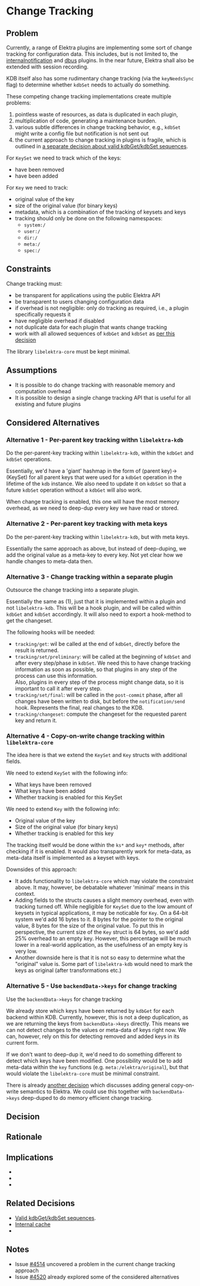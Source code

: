 # Change Tracking

## Problem

Currently, a range of Elektra plugins are implementing some sort of change tracking for configuration data.
This includes, but is not limited to, the [internalnotification](/src/plugins/internalnotification/README.md) and [dbus](/src/plugins/dbus/README.md) plugins.
In the near future, Elektra shall also be extended with session recording.

KDB itself also has some rudimentary change tracking (via the `keyNeedsSync` flag) to determine whether `kdbSet` needs to actually do something.

These competing change tracking implementations create multiple problems:

1. pointless waste of resources, as data is duplicated in each plugin,
2. multiplication of code, generating a maintenance burden.
3. various subtle differences in change tracking behavior, e.g., `kdbSet` might write a config file but notification is not sent out
4. the current approach to change tracking in plugins is fragile, which is outlined in [a separate decision about valid kdbGet/kdbSet sequences](https://github.com/ElektraInitiative/libelektra/pull/4574).

For `KeySet` we need to track which of the keys:

- have been removed
- have been added

For `Key` we need to track:

- original value of the key
- size of the original value (for binary keys)
- metadata, which is a combination of the tracking of keysets and keys
- tracking should only be done on the following namespaces:
  - `system:/`
  - `user:/`
  - `dir:/`
  - `meta:/`
  - `spec:/`

## Constraints

Change tracking must:

- be transparent for applications using the public Elektra API
- be transparent to users changing configuration data
- if overhead is not negligible: only do tracking as required, i.e., a plugin specifically requests it
- have negligible overhead if disabled
- not duplicate data for each plugin that wants change tracking
- work with all allowed sequences of `kdbGet` and `kdbSet` as [per this decision](https://github.com/ElektraInitiative/libelektra/pull/4574)

The library `libelektra-core` must be kept minimal.

## Assumptions

- It is possible to do change tracking with reasonable memory and computation overhead
- It is possible to design a single change tracking API that is useful
  for all existing and future plugins

## Considered Alternatives

### Alternative 1 - Per-parent key tracking withn `libelektra-kdb`

Do the per-parent-key tracking within `libelektra-kdb`, within the `kdbGet` and `kdbSet` operations.

Essentially, we'd have a 'giant' hashmap in the form of (parent key)->(KeySet) for all parent keys that were used for a `kdbGet` operation in the lifetime of the `kdb` instance.
We also need to update it on `kdbSet` so that a future `kdbSet` operation without a `kdbGet` will also work.

When change tracking is enabled, this one will have the most memory overhead, as we need to deep-dup every key we have read or stored.

### Alternative 2 - Per-parent key tracking with meta keys

Do the per-parent-key tracking within `libelektra-kdb`, but with meta keys.

Essentially the same approach as above, but instead of deep-duping, we add the original value
as a meta-key to every key. Not yet clear how we handle changes to meta-data then.

### Alternative 3 - Change tracking within a separate plugin

Outsource the change tracking into a separate plugin.

Essentially the same as (1), just that it is implemented within a plugin and not `libelektra-kdb`.
This will be a hook plugin, and will be called within `kdbGet` and `kdbSet` accordingly.
It will also need to export a hook-method to get the changeset.

The following hooks will be needed:

- `tracking/get`: wil be called at the end of `kdbGet`, directly before the result is returned.
- `tracking/set/preliminary`: will be called at the beginning of `kdbSet` and after every step/phase in `kdbSet`.
  We need this to have change tracking information as soon as possible, so that plugins in any step of the process can use this information.  
   Also, plugins in every step of the process might change data, so it is important to call it after every step.
- `tracking/set/final`: will be called in the `post-commit` phase, after all changes have been written to disk, but before the `notification/send` hook.
  Represents the final, real changes to the KDB.
- `tracking/changeset`: compute the changeset for the requested parent key and return it.

### Alternative 4 - Copy-on-write change tracking within `libelektra-core`

The idea here is that we extend the `KeySet` and `Key` structs with additional fields.

We need to extend `KeySet` with the following info:

- What keys have been removed
- What keys have been added
- Whether tracking is enabled for this KeySet

We need to extend `Key` with the following info:

- Original value of the key
- Size of the original value (for binary keys)
- Whether tracking is enabled for this key

The tracking itself would be done within the `ks*` and `key*` methods, after checking if it is enabled.
It would also transparently work for meta-data, as meta-data itself is implemented as a keyset with keys.

Downsides of this approach:

- It adds functionality to `libelektra-core` which may violate the constraint above.
  It may, however, be debatable whatever 'minimal' means in this context.
- Adding fields to the structs causes a slight memory overhead, even with tracking turned off.
  While negligible for `KeySet` due to the low amount of keysets in typical applications, it may be noticable for `Key`.
  On a 64-bit system we'd add 16 bytes to it.
  8 bytes for the pointer to the original value, 8 bytes for the size of the original value.
  To put this in perspective, the current size of the `Key` struct is 64 bytes, so we'd add 25% overhead to an empty key.
  However, this percentage will be much lower in a real-world application, as the usefulness of an empty key is very low.
- Another downside here is that it is not so easy to determine what the "original" value is.
  Some part of `libelektra-kdb` would need to mark the keys as original (after transformations etc.)

### Alternative 5 - Use `backendData->keys` for change tracking

Use the `backendData->keys` for change tracking

We already store which keys have been returned by `kdbGet` for each backend within KDB.
Currently, however, this is not a deep duplication, as we are returning the keys from `backendData->keys` directly.
This means we can not detect changes to the values or meta-data of keys right now.
We can, however, rely on this for detecting removed and added keys in its current form.

If we don't want to deep-dup it, we'd need to do something different to detect which keys have been modified.
One possibility would be to add meta-data within the `key` functions (e.g. `meta:/elektra/original`), but that would violate the `libelektra-core` must be minimal constraint.

There is already [another decision](internal_cache.md) which discusses adding general copy-on-write semantics to Elektra.
We could use this together with `backendData->keys` deep-duped to do memory efficient change tracking.

## Decision

## Rationale

## Implications

-
-
-

## Related Decisions

- [Valid kdbGet/kdbSet sequences](https://github.com/ElektraInitiative/libelektra/pull/4574).
- [Internal cache](internal_cache.md)
- []()

## Notes

- Issue [#4514](https://issues.libelektra.org/4514) uncovered a problem in the current change tracking approach
- Issue [#4520](https://issues.libelektra.org/4520) already explored some of the considered alternatives

